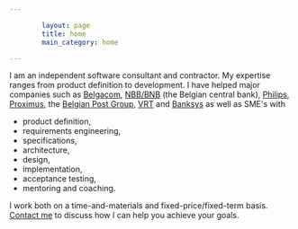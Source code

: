 ```yaml
---

        layout: page
        title: home
        main_category: home

---
```


I am an independent software consultant and contractor.
My expertise ranges from product definition to development.
I have helped major companies such as [Belgacom](http://www.belgacom.be), <a href="http://www.nbb.be" target="new">NBB/BNB</a> (the Belgian central bank), <a href="http://www.philips.com" target="new">Philips</a>, <a href="http://www.proximus.be" target="new">Proximus</a>, the <a href="http://www.post.be/" target="new">Belgian Post Group</a>, <a href="http://www.vrt.be" target="new">VRT</a> and <a href="http://www.banksys.be" target="new">Banksys</a> as well as SME's with

* product definition,
* requirements engineering,
* specifications,
* architecture,
* design,
* implementation,
* acceptance testing,
* mentoring and coaching.

I work both on a time-and-materials and fixed-price/fixed-term basis.
[Contact me](mailto:yo@johanpeeters.com) to discuss how I can help you achieve your goals.
